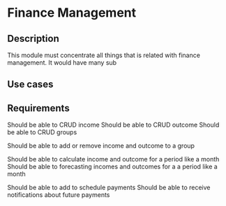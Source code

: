 # Finance Management

## Description
This module must concentrate all things that is related with finance management. It would have many sub

## Use cases
## Requirements

Should be able to CRUD income
Should be able to CRUD outcome
Should be able to CRUD groups

Should be able to add or remove income and outcome to a group

Should be able to calculate income and outcome for a period like a month
Should be able to forecasting incomes and outcomes for a a period like a month

Should be able to add to schedule payments
Should be able to receive notifications about future payments
